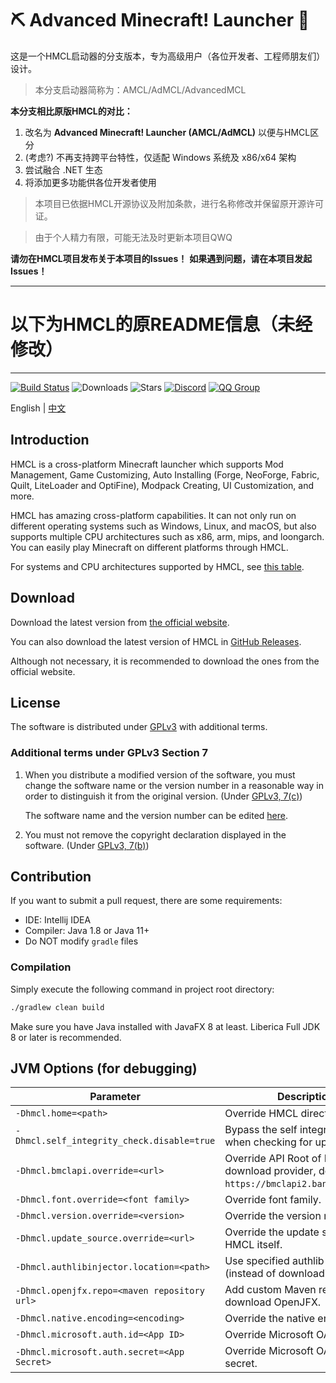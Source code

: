 # ⛏ Advanced Minecraft! Launcher 💎

这是一个HMCL启动器的分支版本，专为高级用户（各位开发者、工程师朋友们）设计。

> 本分支启动器简称为：AMCL/AdMCL/AdvancedMCL

**本分支相比原版HMCL的对比：**

1. 改名为 **Advanced Minecraft! Launcher (AMCL/AdMCL)** 以便与HMCL区分
2. (考虑?) 不再支持跨平台特性，仅适配 Windows 系统及 x86/x64 架构
3. 尝试融合 .NET 生态
5. 将添加更多功能供各位开发者使用

> 本项目已依据HMCL开源协议及附加条款，进行名称修改并保留原开源许可证。

> 由于个人精力有限，可能无法及时更新本项目QWQ

**请勿在HMCL项目发布关于本项目的Issues！**
**如果遇到问题，请在本项目发起Issues！**


---

# 以下为HMCL的原README信息（未经修改）

---

[![Build Status](https://ci.huangyuhui.net/job/HMCL/badge/icon?.svg)](https://ci.huangyuhui.net/job/HMCL)
![Downloads](https://img.shields.io/github/downloads/huanghongxun/HMCL/total)
![Stars](https://img.shields.io/github/stars/huanghongxun/HMCL)
[![Discord](https://img.shields.io/discord/995291757799538688.svg?label=&logo=discord&logoColor=ffffff&color=7389D8&labelColor=6A7EC2)](https://discord.gg/jVvC7HfM6U)
[![QQ Group](https://img.shields.io/badge/QQ-HMCL-brightgreen)](https://docs.hmcl.net/groups.html)

English | [中文](README_cn.md)

## Introduction

HMCL is a cross-platform Minecraft launcher which supports Mod Management, Game Customizing, Auto Installing (Forge, NeoForge, Fabric, Quilt, LiteLoader and OptiFine), Modpack Creating, UI Customization, and more.

HMCL has amazing cross-platform capabilities.
It can not only run on different operating systems such as Windows, Linux, and macOS,
but also supports multiple CPU architectures such as x86, arm, mips, and loongarch.
You can easily play Minecraft on different platforms through HMCL.

For systems and CPU architectures supported by HMCL, see [this table](PLATFORM.md).

## Download

Download the latest version from [the official website](https://hmcl.huangyuhui.net/download).

You can also download the latest version of HMCL in [GitHub Releases](https://github.com/HMCL-dev/HMCL/releases).

Although not necessary, it is recommended to download the ones from the official website.

## License

The software is distributed under [GPLv3](https://www.gnu.org/licenses/gpl-3.0.html) with additional terms.

### Additional terms under GPLv3 Section 7

1. When you distribute a modified version of the software, you must change the software name or the version number in a reasonable way in order to distinguish it from the original version. (Under [GPLv3, 7(c)](https://github.com/HMCL-dev/HMCL/blob/11820e31a85d8989e41d97476712b07e7094b190/LICENSE#L372-L374))

   The software name and the version number can be edited [here](https://github.com/HMCL-dev/HMCL/blob/javafx/HMCL/src/main/java/org/jackhuang/hmcl/Metadata.java#L33-L35).

2. You must not remove the copyright declaration displayed in the software. (Under [GPLv3, 7(b)](https://github.com/HMCL-dev/HMCL/blob/11820e31a85d8989e41d97476712b07e7094b190/LICENSE#L368-L370))

## Contribution

If you want to submit a pull request, there are some requirements:

* IDE: Intellij IDEA
* Compiler: Java 1.8 or Java 11+
* Do NOT modify `gradle` files

### Compilation

Simply execute the following command in project root directory:

```bash
./gradlew clean build
```

Make sure you have Java installed with JavaFX 8 at least. Liberica Full JDK 8 or later is recommended.

## JVM Options (for debugging)

| Parameter                                    | Description                                                                                    |
|----------------------------------------------|------------------------------------------------------------------------------------------------|
| `-Dhmcl.home=<path>`                         | Override HMCL directory.                                                                       |
| `-Dhmcl.self_integrity_check.disable=true`   | Bypass the self integrity check when checking for update.                                      |
| `-Dhmcl.bmclapi.override=<url>`              | Override API Root of BMCLAPI download provider, defaults to `https://bmclapi2.bangbang93.com`. |
| `-Dhmcl.font.override=<font family>`         | Override font family.                                                                          |
| `-Dhmcl.version.override=<version>`          | Override the version number.                                                                   |
| `-Dhmcl.update_source.override=<url>`        | Override the update source for HMCL itself.                                                    |
| `-Dhmcl.authlibinjector.location=<path>`     | Use specified authlib-injector (instead of downloading one).                                   |
| `-Dhmcl.openjfx.repo=<maven repository url>` | Add custom Maven repository for download OpenJFX.                                              |
| `-Dhmcl.native.encoding=<encoding>`          | Override the native encoding.                                                                  |
| `-Dhmcl.microsoft.auth.id=<App ID>`          | Override Microsoft OAuth App ID.                                                               |
| `-Dhmcl.microsoft.auth.secret=<App Secret>`  | Override Microsoft OAuth App secret.                                                           |
